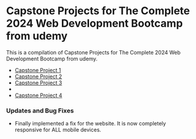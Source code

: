 # Capstone Projects for The Complete 2024 Web Development Bootcamp from udemy
This is a compilation of Capstone Projects for The Complete 2024 Web Development Bootcamp from udemy. 
<ul>
<li><a href="https://github.com/jeanj14/webDevCapstoneProjects/tree/01539fbb020291cb708a8ebe71f2298c932a45b2/CapstoneProject1/index.html">Capstone Project 1</a></li>
<li><a href="./CapstoneProject2/index.html">Capstone Project 2</a></li>
<li><a href="./CapstoneProject3/">Capstone Project 3</a><li>
<li><a href="./CapstoneProject4/">Capstone Project 4</a></li>
</ul>

<h3>Updates and Bug Fixes</h3>
<ul>
  <li>Finally implemented a fix for the website. It is now completely responsive for ALL mobile devices. </li>
</ul>
